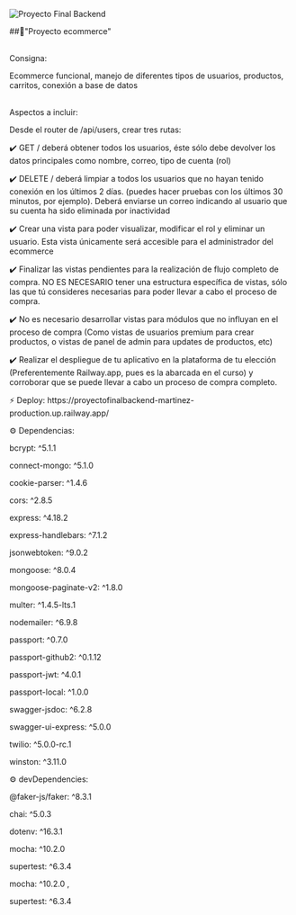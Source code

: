 ![Proyecto Final Backend](https://github.com/MaJiMart/proyectoFinalBackend-Martinez/assets/116087573/375a40dd-9adf-4491-9e8b-ccd503fdb314)

##📌"Proyecto ecommerce"

<br>Consigna:</br>
<p>Ecommerce funcional, manejo de diferentes tipos de usuarios, productos, carritos, conexión a base de datos</p>

<br>Aspectos a incluir:</br>
<p>Desde el router de /api/users, crear tres rutas:</p>
<p>✔️ GET  /  deberá obtener todos los usuarios, éste sólo debe devolver los datos principales como nombre, correo, tipo de cuenta (rol)</p>
<p>✔️ DELETE / deberá limpiar a todos los usuarios que no hayan tenido conexión en los últimos 2 días. (puedes hacer pruebas con los últimos 30 minutos, por ejemplo). Deberá enviarse un correo indicando al usuario que su cuenta ha sido eliminada por inactividad</p>
<p>✔️ Crear una vista para poder visualizar, modificar el rol y eliminar un usuario. Esta vista únicamente será accesible para el administrador del ecommerce</p>
<p>✔️ Finalizar las vistas pendientes para la realización de flujo completo de compra. NO ES NECESARIO tener una estructura específica de vistas, sólo las que tú consideres necesarias para poder llevar a cabo el proceso de compra.</p>
<p>✔️ No es necesario desarrollar vistas para módulos que no influyan en el proceso de compra (Como vistas de usuarios premium para crear productos, o vistas de panel de admin para updates de productos, etc)</p>
<p>✔️ Realizar el despliegue de tu aplicativo en la plataforma de tu elección (Preferentemente Railway.app, pues es la abarcada en el curso) y corroborar que se puede llevar a cabo un proceso de compra completo.</p>

<P>⚡ Deploy: https://proyectofinalbackend-martinez-production.up.railway.app/</P>

<p>⚙️ Dependencias:</p>
    <P>bcrypt: ^5.1.1</P>
    <P>connect-mongo: ^5.1.0</P>
    <P>cookie-parser: ^1.4.6</P>
    <P>cors: ^2.8.5</P>
    <P>express: ^4.18.2</P>
    <P>express-handlebars: ^7.1.2</P>
    <P>jsonwebtoken: ^9.0.2</P>
    <P>mongoose: ^8.0.4</P>
    <P>mongoose-paginate-v2: ^1.8.0</P>
    <P>multer: ^1.4.5-lts.1</P>
    <P>nodemailer: ^6.9.8</P>
    <P>passport: ^0.7.0</P>
    <P>passport-github2: ^0.1.12</P>
    <P>passport-jwt: ^4.0.1</P>
    <P>passport-local: ^1.0.0</P>
    <P>swagger-jsdoc: ^6.2.8</P>
    <P>swagger-ui-express: ^5.0.0</P>
    <P>twilio: ^5.0.0-rc.1</P>
    <P>winston: ^3.11.0
    </p>
    
<p>⚙️ devDependencies:</p>
    <P>@faker-js/faker: ^8.3.1</P>
    <P>chai: ^5.0.3</P>
    <P>dotenv: ^16.3.1</P>
    <P>mocha: ^10.2.0</P>
    <P>supertest: ^6.3.4</P>
    <p>mocha: ^10.2.0 ,</p>
    <p>supertest: ^6.3.4

</p>
